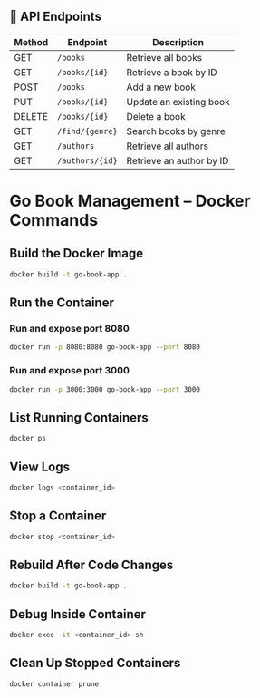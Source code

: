 ## 📘 API Endpoints

| Method | Endpoint          | Description               |
|--------|-------------------|---------------------------|
| GET    | `/books`          | Retrieve all books        |
| GET    | `/books/{id}`     | Retrieve a book by ID     |
| POST   | `/books`          | Add a new book            |
| PUT    | `/books/{id}`     | Update an existing book   |
| DELETE | `/books/{id}`     | Delete a book             |
| GET    | `/find/{genre}`   | Search books by genre     |
| GET    | `/authors`        | Retrieve all authors      |
| GET    | `/authors/{id}`   | Retrieve an author by ID  |

# Go Book Management – Docker Commands

## Build the Docker Image

```bash
docker build -t go-book-app .
```

## Run the Container

### Run and expose port 8080
```bash
docker run -p 8080:8080 go-book-app --port 8080
```

### Run and expose port 3000
```bash
docker run -p 3000:3000 go-book-app --port 3000
```

## List Running Containers

```bash
docker ps
```

## View Logs

```bash
docker logs <container_id>
```

## Stop a Container

```bash
docker stop <container_id>
```

## Rebuild After Code Changes

```bash
docker build -t go-book-app .
```

## Debug Inside Container

```bash
docker exec -it <container_id> sh
```

## Clean Up Stopped Containers

```bash
docker container prune
```
